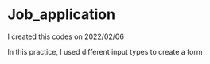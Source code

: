 # Job_application

I created this codes on 2022/02/06

In this practice, I used different input types to create a form
